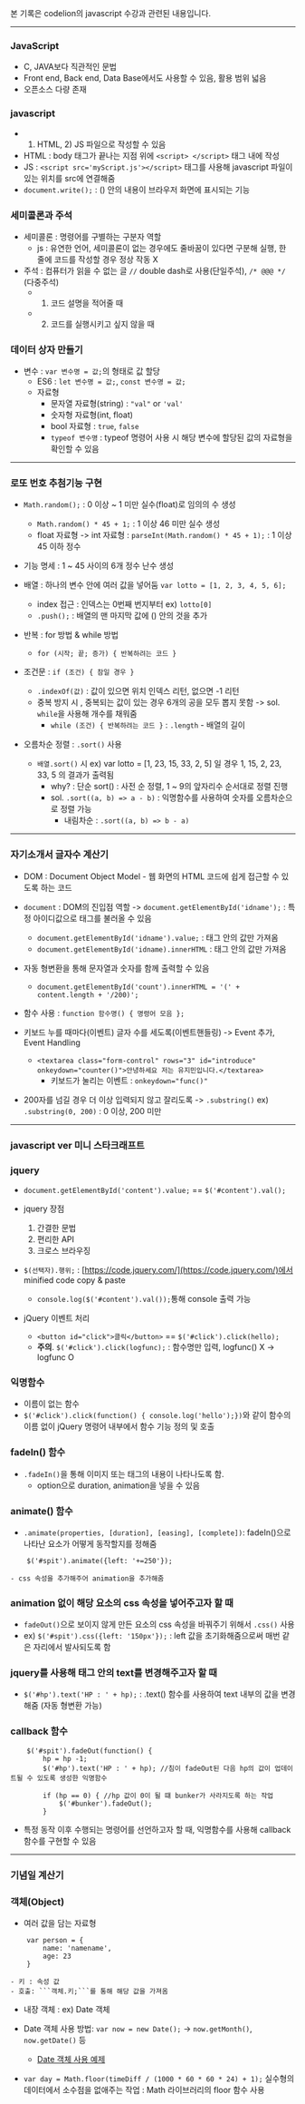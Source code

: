 본 기록은 codelion의 javascript 수강과 관련된 내용입니다.

------


### JavaScript
- C, JAVA보다 직관적인 문법
- Front end, Back end, Data Base에서도 사용할 수 있음, 활용 범위 넓음
- 오픈소스 다량 존재

### javascript
- 1) HTML, 2) JS 파일으로 작성할 수 있음
- HTML : body 태그가 끝나는 지점 위에 ```<script> </script>``` 태그 내에 작성
- JS : ```<script src='myScript.js'></script>``` 태그를 사용해 javascript 파일이 있는 위치를 src에 연결해줌
- ```document.write();``` : () 안의 내용이 브라우저 화면에 표시되는 기능

### 세미콜론과 주석
- 세미콜론 : 명령어를 구별하는 구분자 역할
    - js : 유연한 언어, 세미콜론이 없는 경우에도 줄바꿈이 있다면 구분해 실행, 한 줄에 코드를 작성할 경우 정상 작동 X
- 주석 : 컴퓨터가 읽을 수 없는 글 ```//``` double dash로 사용(단일주석), ```/* @@@ */``` (다중주석)
    - 1. 코드 설명을 적어줄 때
    - 2. 코드를 실행시키고 싶지 않을 때

### 데이터 상자 만들기
- 변수 : ```var 변수명 = 값;```의 형태로 값 할당
    - ES6 : ```let 변수명 = 값;```, ```const 변수명 = 값;```
    - 자료형
        - 문자열 자료형(string) : ```"val"``` or ```'val'```
        - 숫자형 자료형(int, float)
        - bool 자료형 : ```true```, ```false```
        - ```typeof 변수명``` : typeof 명령어 사용 시 해당 변수에 할당된 값의 자료형을 확인할 수 있음

------

### 로또 번호 추첨기능 구현
- ```Math.random();``` : 0 이상 ~ 1 미만 실수(float)로 임의의 수 생성
    - ```Math.random() * 45 + 1;``` : 1 이상 46 미만 실수 생성
    - float 자료형 -> int 자료형 : ```parseInt(Math.random() * 45 + 1);``` : 1 이상 45 이하 정수

- 기능 명세 : 1 ~ 45 사이의 6개 정수 난수 생성

- 배열 : 하나의 변수 안에 여러 값을 넣어둠 ```var lotto = [1, 2, 3, 4, 5, 6];```
    - index 접근 : 인덱스는 0번째 번지부터 ex) ```lotto[0]```
    - ```.push();``` : 배열의 맨 마지막 값에 () 안의 것을 추가

- 반복 : for 방법 & while 방법
    - ```for (시작; 끝; 증가) { 반복하려는 코드 }```

- 조건문 : ```if (조건) { 참일 경우 }```
    - ```.indexOf(값)``` : 값이 있으면 위치 인덱스 리턴, 없으면 -1 리턴
    - 중복 방지 시 , 중복되는 값이 있는 경우 6개의 공을 모두 뽑지 못함 -> sol. ```while```을 사용해 개수를 채워줌
        - ```while (조건) { 반복하려는 코드 }``` : ```.length``` - 배열의 길이

- 오름차순 정렬 : ```.sort()``` 사용
    - ```배열.sort()``` 시 ex) var lotto = [1, 23, 15, 33, 2, 5] 일 경우 1, 15, 2, 23, 33, 5 의 결과가 출력됨
        - why? : 단순 sort() : 사전 순 정렬, 1 ~ 9의 앞자리수 순서대로 정렬 진행
        - sol. ```.sort((a, b) => a - b)``` : 익명함수를 사용하여 숫자를 오름차순으로 정렬 가능
            - 내림차순 : ```.sort((a, b) => b - a)```

------

### 자기소개서 글자수 계산기
- DOM : Document Object Model - 웹 화면의 HTML 코드에 쉽게 접근할 수 있도록 하는 코드
- ```document``` : DOM의 진입점 역할 -> ```document.getElementById('idname');``` : 특정 아이디값으로 태그를 불러올 수 있음
    - ```document.getElementById('idname').value;``` : 태그 안의 값만 가져옴
    - ```document.getElementById('idname).innerHTML``` : 태그 안의 값만 가져옴

- 자동 형변환을 통해 문자열과 숫자를 함께 출력할 수 있음
    - ```document.getElementById('count').innerHTML = '(' + content.length + '/200)';```

- 함수 사용 : ```function 함수명() { 명령어 모음 };```
- 키보드 누를 때마다(이벤트) 글자 수를 세도록(이벤트핸들링) -> Event 추가, Event Handling
    - ```<textarea class="form-control" rows="3" id="introduce" onkeydown="counter()">안녕하세요 저는 유지민입니다.</textarea>```
        - 키보드가 눌리는 이벤트 : ```onkeydown="func()"```

- 200자를 넘길 경우 더 이상 입력되지 않고 잘리도록 -> ```.substring()```    ex) ```.substring(0, 200)``` : 0 이상, 200 미만

------

### javascript ver 미니 스타크래프트

### jquery
- ```document.getElementById('content').value;``` == ```$('#content').val();```
- jquery 장점
    1. 간결한 문법
    2. 편리한 API
    3. 크로스 브라우징
- ```$(선택자).행위;``` : [https://code.jquery.com/](https://code.jquery.com/)에서 minified code copy & paste
    - ```console.log($('#content').val());```통해 console 출력 가능

- jQuery 이벤트 처리
    - ```<button id="click">클릭</button>``` == ```$('#click').click(hello);```
    - **주의**. ```$('#click').click(logfunc);``` : 함수명만 입력, logfunc() X -> logfunc O

### 익명함수
- 이름이 없는 함수
- ```$('#click').click(function() { console.log('hello');})```와 같이 함수의 이름 없이 jQuery 명령어 내부에서 함수 기능 정의 및 호출

### fadeIn() 함수
- ```.fadeIn()```을 통해 이미지 또는 태그의 내용이 나타나도록 함.
    - option으로 duration, animation을 넣을 수 있음

### animate() 함수
- ```.animate(properties, [duration], [easing], [complete])```: fadeIn()으로 나타난 요소가 어떻게 동작할지를 정해줌
```
    $('#spit').animate({left: '+=250'});
```
    - css 속성을 추가해주어 animation을 추가해줌

### animation 없이 해당 요소의 css 속성을 넣어주고자 할 때
- ```fadeOut()```으로 보이지 않게 만든 요소의 css 속성을 바꿔주기 위해서 ```.css()``` 사용
- ex) ```$('#spit').css({left: '150px'});``` : left 값을 초기화해줌으로써 매번 같은 자리에서 발사되도록 함

### jquery를 사용해 태그 안의 text를 변경해주고자 할 때
- ```$('#hp').text('HP : ' + hp);``` : .text() 함수를 사용하여 text 내부의 값을 변경해줌 (자동 형변환 가능)

### callback 함수
```
    $('#spit').fadeOut(function() {
        hp = hp -1;
        $('#hp').text('HP : ' + hp); //침이 fadeOut된 다음 hp의 값이 업데이트될 수 있도록 생성한 익명함수

        if (hp == 0) { //hp 값이 0이 될 떄 bunker가 사라지도록 하는 작업
            $('#bunker').fadeOut();
        }
```
- 특정 동작 이후 수행되는 명령어를 선언하고자 할 때, 익명함수를 사용해 callback 함수를 구현할 수 있음

------

### 기념일 계산기

### 객체(Object)
- 여러 값을 담는 자료형
```
    var person = {
        name: 'namename',
        age: 23
    }
```
    - 키 : 속성 값
    - 호출: ```객체.키;```를 통해 해당 값을 가져옴

- 내장 객체 : ex) Date 객체
- Date 객체 사용 방법: ```var now = new Date();``` -> ```now.getMonth()```, ```now.getDate()``` 등
    - [Date 객체 사용 예제](https://developer.mozilla.org/ko/docs/Web/JavaScript/Reference/Global_Objects/Date)

- ```var day = Math.floor(timeDiff / (1000 * 60 * 60 * 24) + 1);``` 실수형의 데이터에서 소수점을 없애주는 작업 : Math 라이브러리의 floor 함수 사용